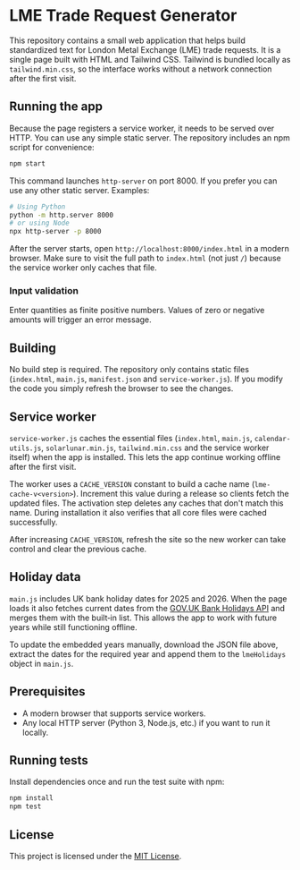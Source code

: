 # LME Trade Request Generator

This repository contains a small web application that helps build standardized text for London Metal Exchange (LME) trade requests. It is a single page built with HTML and Tailwind CSS.
Tailwind is bundled locally as `tailwind.min.css`, so the interface works without a network connection after the first visit.

## Running the app

Because the page registers a service worker, it needs to be served over HTTP. You can use any simple static server. The repository includes an npm script for convenience:

```bash
npm start
```

This command launches `http-server` on port 8000. If you prefer you can use any other static server. Examples:

```bash
# Using Python
python -m http.server 8000
# or using Node
npx http-server -p 8000
```

After the server starts, open `http://localhost:8000/index.html` in a modern browser.
Make sure to visit the full path to `index.html` (not just `/`) because the service worker only caches that file.

### Input validation

Enter quantities as finite positive numbers. Values of zero or negative amounts
will trigger an error message.

## Building

No build step is required. The repository only contains static files (`index.html`, `main.js`, `manifest.json` and `service-worker.js`). If you modify the code you simply refresh the browser to see the changes.

## Service worker

`service-worker.js` caches the essential files (`index.html`, `main.js`, `calendar-utils.js`, `solarlunar.min.js`, `tailwind.min.css` and the service worker itself) when the app is installed. This lets the app continue working offline after the first visit.

The worker uses a `CACHE_VERSION` constant to build a cache name (`lme-cache-v<version>`). Increment this value during a release so clients fetch the updated files. The activation step deletes any caches that don't match this name. During installation it also verifies that all core files were cached successfully.

After increasing `CACHE_VERSION`, refresh the site so the new worker can take control and clear the previous cache.

## Holiday data

`main.js` includes UK bank holiday dates for 2025 and 2026. When the page loads it also fetches current dates from the [GOV.UK Bank Holidays API](https://www.gov.uk/bank-holidays.json) and merges them with the built‑in list. This allows the app to work with future years while still functioning offline.

To update the embedded years manually, download the JSON file above, extract the dates for the required year and append them to the `lmeHolidays` object in `main.js`.

## Prerequisites

- A modern browser that supports service workers.
- Any local HTTP server (Python 3, Node.js, etc.) if you want to run it locally.

## Running tests

Install dependencies once and run the test suite with npm:

```bash
npm install
npm test
```

## License

This project is licensed under the [MIT License](LICENSE).
